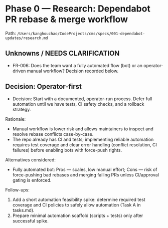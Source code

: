# Phase 0 — Research: Dependabot PR rebase & merge workflow

Path: `/Users/kanghouchao/CodeProjects/cms/specs/001-dependabot-updates/research.md`

## Unknowns / NEEDS CLARIFICATION
- FR-006: Does the team want a fully automated flow (bot) or an operator-driven manual workflow? Decision recorded below.

## Decision: Operator-first
- Decision: Start with a documented, operator-run process. Defer full automation until we have tests, CI safety checks, and a rollback strategy.

Rationale:
- Manual workflow is lower risk and allows maintainers to inspect and resolve rebase conflicts case-by-case.
- The repo already has CI and tests; implementing reliable automation requires test coverage and clear error handling (conflict resolution, CI failures) before enabling bots with force-push rights.

Alternatives considered:
- Fully automated bot: Pros — scales, low manual effort; Cons — risk of force-pushing bad rebases and merging failing PRs unless CI/approval gating is enforced.

Follow-ups:
1. Add a short automation feasibility spike: determine required test coverage and CI policies to safely allow automation (Task A in tasks.md).
2. Prepare minimal automation scaffold (scripts + tests) only after successful spike.
